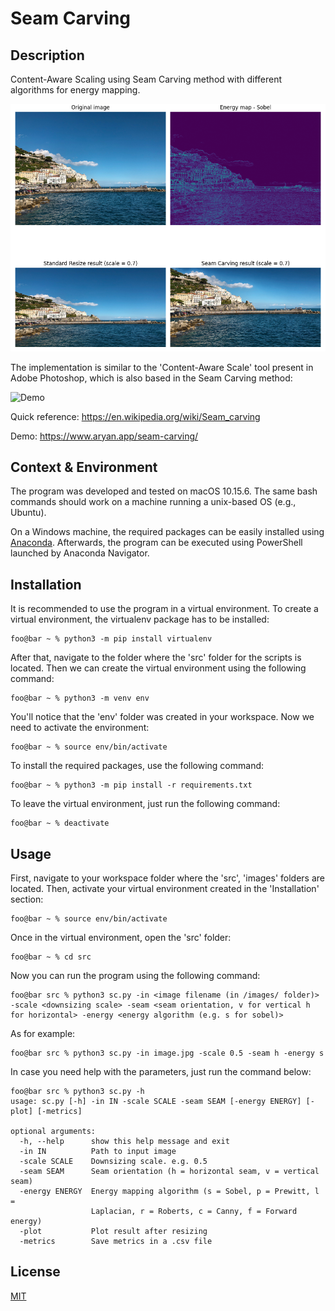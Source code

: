 # Seam Carving

## Description

Content-Aware Scaling using Seam Carving method with different algorithms for energy mapping.

![Demo](demos/demo1.png)

The implementation is similar to the 'Content-Aware Scale' tool present in Adobe Photoshop, which is also based in the Seam Carving method:

![Demo](demos/demo2.gif)

Quick reference: https://en.wikipedia.org/wiki/Seam_carving

Demo: https://www.aryan.app/seam-carving/

## Context & Environment

The program was developed and tested on macOS 10.15.6. The same bash commands should work on a machine running a unix-based OS (e.g., Ubuntu).

On a Windows machine, the required packages can be easily installed using [Anaconda](https://www.anaconda.com/). Afterwards, the program can be executed using PowerShell launched by Anaconda Navigator.

## Installation

It is recommended to use the program in a virtual environment. To create a virtual environment, the virtualenv package has to be installed:

```console
foo@bar ~ % python3 -m pip install virtualenv
```

After that, navigate to the folder where the 'src' folder for the scripts is located. Then we can create the virtual environment using the following command:

```console
foo@bar ~ % python3 -m venv env
```

You'll notice that the 'env' folder was created in your workspace. Now we need to activate the environment:

```console
foo@bar ~ % source env/bin/activate
```

To install the required packages, use the following command:

```console
foo@bar ~ % python3 -m pip install -r requirements.txt
```

To leave the virtual environment, just run the following command:

```console
foo@bar ~ % deactivate
```

## Usage

First, navigate to your workspace folder where the 'src', 'images' folders are located. Then, activate your virtual environment created in the 'Installation' section:

```console
foo@bar ~ % source env/bin/activate
```

Once in the virtual environment, open the 'src' folder:

```console
foo@bar ~ % cd src
```

Now you can run the program using the following command:
```console
foo@bar src % python3 sc.py -in <image filename (in /images/ folder)> -scale <downsizing scale> -seam <seam orientation, v for vertical h for horizontal> -energy <energy algorithm (e.g. s for sobel)>
```

As for example:

```console
foo@bar src % python3 sc.py -in image.jpg -scale 0.5 -seam h -energy s
```

In case you need help with the parameters, just run the command below:

```console
foo@bar src % python3 sc.py -h
usage: sc.py [-h] -in IN -scale SCALE -seam SEAM [-energy ENERGY] [-plot] [-metrics]

optional arguments:
  -h, --help      show this help message and exit
  -in IN          Path to input image
  -scale SCALE    Downsizing scale. e.g. 0.5
  -seam SEAM      Seam orientation (h = horizontal seam, v = vertical seam)
  -energy ENERGY  Energy mapping algorithm (s = Sobel, p = Prewitt, l =
                  Laplacian, r = Roberts, c = Canny, f = Forward energy)
  -plot           Plot result after resizing
  -metrics        Save metrics in a .csv file
```

## License
[MIT](https://choosealicense.com/licenses/mit/)
